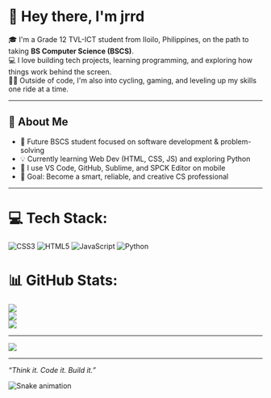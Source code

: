 # 👋 Hey there, I'm jrrd

🎓 I'm a Grade 12 TVL-ICT student from Iloilo, Philippines, on the path to taking **BS Computer Science (BSCS)**.  
💻 I love building tech projects, learning programming, and exploring how things work behind the screen.  
🚴‍♂️ Outside of code, I'm also into cycling, gaming, and leveling up my skills one ride at a time.

---

## 🚀 About Me
- 🧠 Future BSCS student focused on software development & problem-solving
- 💡 Currently learning Web Dev (HTML, CSS, JS) and exploring Python
- 🔧 I use VS Code, GitHub, Sublime, and SPCK Editor on mobile
- 🎯 Goal: Become a smart, reliable, and creative CS professional

---


# 💻 Tech Stack:
![CSS3](https://img.shields.io/badge/css3-%231572B6.svg?style=for-the-badge&logo=css3&logoColor=white) ![HTML5](https://img.shields.io/badge/html5-%23E34F26.svg?style=for-the-badge&logo=html5&logoColor=white) ![JavaScript](https://img.shields.io/badge/javascript-%23323330.svg?style=for-the-badge&logo=javascript&logoColor=%23F7DF1E) ![Python](https://img.shields.io/badge/python-3670A0?style=for-the-badge&logo=python&logoColor=ffdd54)
# 📊 GitHub Stats:
![](https://github-readme-stats.vercel.app/api?username=sRaizel&theme=synthwave&hide_border=false&include_all_commits=false&count_private=false)<br/>
![](https://nirzak-streak-stats.vercel.app/?user=sRaizel&theme=synthwave&hide_border=false)<br/>
![](https://github-readme-stats.vercel.app/api/top-langs/?username=sRaizel&theme=synthwave&hide_border=false&include_all_commits=false&count_private=false&layout=compact)

---
[![](https://visitcount.itsvg.in/api?id=sRaizel&icon=2&color=4)](https://visitcount.itsvg.in)

<!-- Proudly created with GPRM ( https://gprm.itsvg.in ) -->

---

_“Think it. Code it. Build it.”_

![Snake animation](https://github.com/jrrddev/jrrddev/blob/output/github-contribution-grid-snake.svg)
